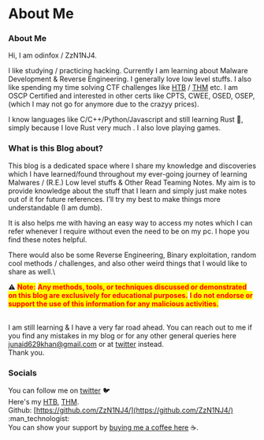 # About Me

### About Me&#x20;

Hi, I am odinfox / ZzN1NJ4.

I like studying / practicing hacking. Currently I am learning about Malware Development & Reverse Engineering. I generally love low level stuffs. I also like spending my time solving CTF challenges like [HTB](https://app.hackthebox.com/profile/778904) / [THM](https://tryhackme.com/p/ZzN1NJ4) etc. I am OSCP Certified and interested in other certs like CPTS, CWEE, OSED, OSEP, (which I may not go for anymore due to the crazyy prices).

I know languages like C/C++/Python/Javascript and still learning Rust :crab:, simply because I love Rust very much . I also love playing games.

### What is this Blog about?

This blog is a dedicated space where I share my knowledge and discoveries which I have learned/found throughout my ever-going journey of learning Malwares / (R.E.) Low level stuffs & Other Read Teaming Notes. My aim is to provide knowledge about the stuff that I learn and simply just make notes out of it for future references. I’ll try my best to make things more understandable (I am dumb).

It is also helps me with having an easy way to access my notes which I can refer whenever I require without even the need to be on my pc. I hope you find these notes helpful.

There would also be some  Reverse Engineering, Binary exploitation, random cool methods / challenges, and also other weird things that I would like to share as well.\


⚠️ <mark style="color:red;">**Note:**</mark> <mark style="color:red;">**Any methods, tools, or techniques discussed or demonstrated on this blog are exclusively for educational purposes.**</mark> <mark style="color:red;background-color:yellow;">**I do not endorse or support the use of this information for any malicious activities.**</mark>

\
I am still learning & I have a very far road ahead. You can reach out to me if you find any mistakes in my blog or for any other general queries here [junaid629khan@gmail.com](mailto:junaid629khan@gmail.com) or at [twitter](https://twitter.com/ZzN1NJ4) instead.\
Thank you.

### Socials

You can follow me on [twitter](https://twitter.com/ZzN1NJ4) :bird:\
Here's my [HTB](https://app.hackthebox.com/profile/778904), [THM](https://tryhackme.com/p/ZzN1NJ4). \
Github: [https://github.com/ZzN1NJ4/](https://github.com/ZzN1NJ4/) :man\_technologist:\
You can show your support by [buying me a coffee here](https://www.buymeacoffee.com/ilzfiao0kw) :coffee:.
